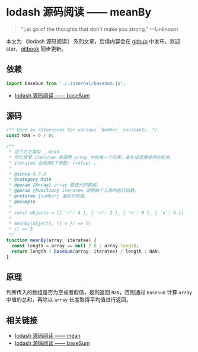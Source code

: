 # lodash 源码阅读 —— meanBy

> "Let go of the thoughts that don't make you strong." —Unknown

本文为 《lodash 源码阅读》 系列文章，后续内容会在 [github](https://github.com/gu-xionghong/lodash-analysis) 中发布，欢迎 star，[gitbook](https://gu-xionghong.gitbook.io/lodash-analysis/) 同步更新。

## 依赖

```js
import baseSum from './.internal/baseSum.js';
```

- [lodash 源码阅读 —— baseSum](../Internal/baseSum.md)

## 源码

```js
/** Used as references for various `Number` constants. */
const NAN = 0 / 0;

/**
 * 这个方法类似 _.mean
 * 但它接受 iteratee 来调用 array 中的每一个元素，来生成其值排序的标准。
 * iteratee 会调用1个参数: (value) 。
 *
 * @since 4.7.0
 * @category Math
 * @param {Array} array 要迭代的数组。
 * @param {Function} iteratee 调用每个元素的迭代函数。
 * @returns {number} 返回平均值。
 * @example
 *
 * const objects = [{ 'n': 4 }, { 'n': 2 }, { 'n': 8 }, { 'n': 6 }]
 *
 * meanBy(objects, ({ n }) => n)
 * // => 5
 */
function meanBy(array, iteratee) {
  const length = array == null ? 0 : array.length;
  return length ? baseSum(array, iteratee) / length : NAN;
}
```

## 原理

判断传入的数组是否为空或者假值，是则返回 `NaN`，否则通过 `baseSum` 计算 `array` 中值的总和，再除以 `array` 长度取得平均值进行返回。

## 相关链接

- [lodash 源码阅读 —— mean](../Math/mean.md)
- [lodash 源码阅读 —— baseSum](../Internal/baseSum.md)

